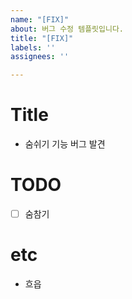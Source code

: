 ```yaml
---
name: "[FIX]"
about: 버그 수정 템플릿입니다.
title: "[FIX]"
labels: ''
assignees: ''

---
```


# Title

- 숨쉬기 기능 버그 발견

# TODO

- [ ] 숨참기

# etc

- 흐읍
